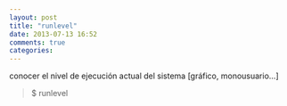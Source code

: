 ```yaml
---
layout: post
title: "runlevel"
date: 2013-07-13 16:52
comments: true
categories: 
---
```

conocer el nivel de ejecución actual del sistema [gráfico, monousuario...]

>$ runlevel

